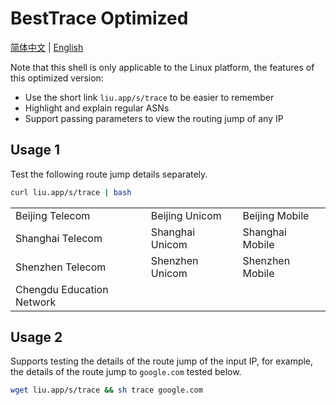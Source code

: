 # BestTrace Optimized

[简体中文](https://github.com/yezige/trace/blob/main/README_zh.md) | [English](https://github.com/yezige/trace/blob/main/README.md)

Note that this shell is only applicable to the Linux platform, the features of this optimized version:

- Use the short link `liu.app/s/trace` to be easier to remember
- Highlight and explain regular ASNs
- Support passing parameters to view the routing jump of any IP

## Usage 1

Test the following route jump details separately.

```bash
curl liu.app/s/trace | bash
```

|                           |                 |                 |
| ------------------------- | --------------- | --------------- |
| Beijing Telecom           | Beijing Unicom  | Beijing Mobile  |
| Shanghai Telecom          | Shanghai Unicom | Shanghai Mobile |
| Shenzhen Telecom          | Shenzhen Unicom | Shenzhen Mobile |
| Chengdu Education Network |                 |                 |

## Usage 2

Supports testing the details of the route jump of the input IP, for example, the details of the route jump to `google.com` tested below.

```bash
wget liu.app/s/trace && sh trace google.com
```
